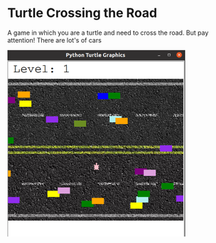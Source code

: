 # Turtle Crossing the Road
A game in which you are a turtle and need to cross the road. But pay attention! There are lot's of cars

<img src="https://github.com/AlinaDbeep/Turtle-crossing-the-road/blob/main/ScreenshotTurtle.png?raw=true" width="400"/>

